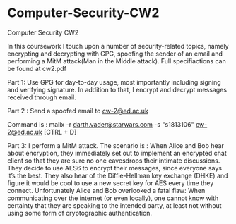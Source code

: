 # Computer-Security-CW2
Computer Security CW2

In this coursework I touch upon a number of security-related topics, namely encrypting and decrypting with
GPG, spoofing the sender of an email and performing a MitM attack(Man in the Middle attack). Full specifiactions can be found at cw2.pdf

Part 1: Use GPG for day-to-day usage, most importantly including signing and verifying signature. In addition to that, I encrypt and decrypt messages received through email.  

Part 2 : Send a spoofed email to cw-2@ed.ac.uk

Command is : mailx -r darth.vader@starwars.com -s "s1813106" cw-2@ed.ac.uk [CTRL + D]

Part 3: I perform a MitM attack. The scenario is : When Alice and Bob hear about encryption, they immediately set out to implement an encrypted chat client so that
they are sure no one eavesdrops their intimate discussions. They decide to use AES6 to encrypt their messages, since everyone says it’s the best. They also hear of the Diffie-Hellman key exchange (DHKE) and figure it would be cool to use a new secret key for AES every time they connect. Unfortunately Alice and Bob overlooked a fatal flaw: When communicating over the internet (or even locally), one cannot know with certainty that they are speaking to the intended party, at least not without using some form of cryptographic authentication.
